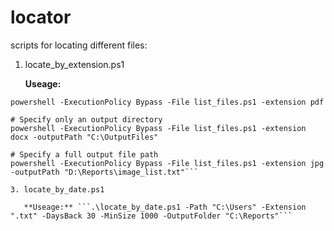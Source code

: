 # locator
scripts for locating different files: 

1. locate_by_extension.ps1
   
   **Useage:** 
```# Use default output location (current directory)
powershell -ExecutionPolicy Bypass -File list_files.ps1 -extension pdf

# Specify only an output directory
powershell -ExecutionPolicy Bypass -File list_files.ps1 -extension docx -outputPath "C:\OutputFiles"

# Specify a full output file path
powershell -ExecutionPolicy Bypass -File list_files.ps1 -extension jpg -outputPath "D:\Reports\image_list.txt"```
   
3. locate_by_date.ps1

   **Useage:** ```.\locate_by_date.ps1 -Path "C:\Users" -Extension ".txt" -DaysBack 30 -MinSize 1000 -OutputFolder "C:\Reports"```
